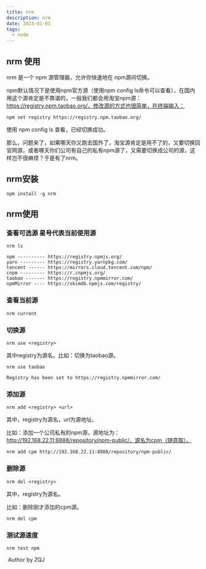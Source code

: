 ```yaml
---
title: nrm
description: nrm
date: 2023-01-01
tags:
  - node
---
```


## nrm 使用

nrm 是一个 npm 源管理器，允许你快速地在 npm源间切换。

npm默认情况下是使用npm官方源（使用npm config ls命令可以查看），在国内用这个源肯定是不靠谱的，一般我们都会用淘宝npm源：https://registry.npm.taobao.org/，修改源的方式也很简单，在终端输入：

```
npm set registry https://registry.npm.taobao.org/
```

使用 npm config ls 查看，已经切换成功。

那么，问题来了，如果哪天你又跑去国外了，淘宝源肯定是用不了的，又要切换回官网源，或者哪天你们公司有自己的私有npm源了，又需要切换成公司的源，这样岂不很麻烦？于是有了nrm。

## nrm安装

```
npm install -g nrm
```

## nrm使用

### **查看可选源 星号代表当前使用源**

```
nrm ls
```

```
npm ---------- https://registry.npmjs.org/
yarn --------- https://registry.yarnpkg.com/
tencent ------ https://mirrors.cloud.tencent.com/npm/
cnpm --------- https://r.cnpmjs.org/
taobao ------- https://registry.npmmirror.com/
npmMirror ---- https://skimdb.npmjs.com/registry/
```

### **查看当前源**

```
nrm current
```

### **切换源**

```
nrm use <registry>
```

其中registry为源名。比如：切换为taobao源。

```
nrm use taobao
```

```
Registry has been set to https://registry.npmmirror.com/
```

### 添加源

```
nrm add <registry> <url>
```

其中，registry为源名，url为源地址。

比如：添加一个公司私有的npm源，源地址为：http://192.168.22.11:8888/repository/npm-public/，源名为cpm（随意取）。

```
nrm add cpm http://192.168.22.11:8888/repository/npm-public/
```

### 删除源

```
nrm del <registry>
```

其中，registry为源名。

比如：删除刚才添加的cpm源。

```
nrm del cpm
```

### 测试源速度

```
nrm test npm
```



​																				Author by ZQJ

